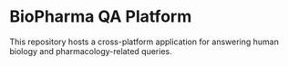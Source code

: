 # BioPharma QA Platform
This repository hosts a cross-platform application for answering human biology and pharmacology-related queries.